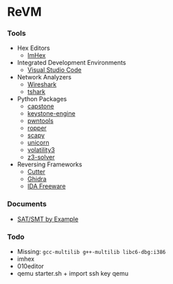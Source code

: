 # ReVM

### Tools
+ Hex Editors
  + [ImHex](https://github.com/WerWolv/ImHex)
+ Integrated Development Environments
  + [Visual Studio Code](https://code.visualstudio.com/)
+ Network Analyzers
  + [Wireshark](https://www.wireshark.org/)
  + [tshark](https://www.wireshark.org/docs/man-pages/tshark.html)
+ Python Packages
  + [capstone](https://pypi.org/project/capstone/) 
  + [keystone-engine](https://pypi.org/project/keystone-engine/)
  + [pwntools](https://pypi.org/project/pwntools/)
  + [ropper](https://pypi.org/project/ropper/)
  + [scapy](https://pypi.org/project/scapy/)
  + [unicorn](https://pypi.org/project/unicorn/)
  + [volatility3](https://pypi.org/project/volatility3/)
  + [z3-solver](https://pypi.org/project/z3-solver/)
+ Reversing Frameworks
  + [Cutter](https://cutter.re/)
  + [Ghidra](https://www.ghidra-sre.org/)
  + [IDA Freeware](https://www.hex-rays.com/products/ida/support/download_freeware/)


### Documents
  + [SAT/SMT by Example](https://sat-smt.codes/)


### Todo
+ Missing:
`gcc-multilib g++-multilib libc6-dbg:i386`
+ imhex
+ 010editor
+ qemu starter.sh + import ssh key qemu